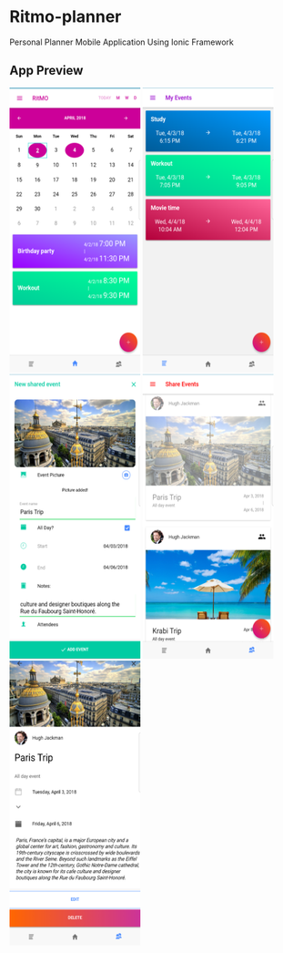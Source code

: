 # Ritmo-planner
Personal Planner Mobile Application Using Ionic Framework

## App Preview

<img src="https://github.com/gsmile0102/Ritmo-planner/blob/master/screenshots/Screenshot_20180402-203023.png" width="230" height="500"/>        <img src="https://github.com/gsmile0102/Ritmo-planner/blob/master/screenshots/Screenshot_20180403-180632.png" width="230" height="500"/>     <img src="https://github.com/gsmile0102/Ritmo-planner/blob/master/screenshots/Screenshot_20180402-203329.png" width="230" height="500"/>   <img src="https://github.com/gsmile0102/Ritmo-planner/blob/master/screenshots/30073771_2188830764462176_1357837587_o.png" width="230" height="500"/>      <img src="https://github.com/gsmile0102/Ritmo-planner/blob/master/screenshots/Screenshot_20180402-203722.png" width="230" height="500"/>    








